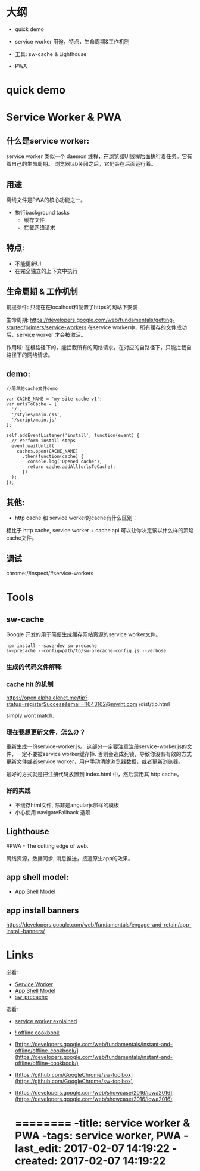# 大纲
* quick demo
* service worker
  用途，特点，生命周期&工作机制

* 工具: sw-cache & Lighthouse

* PWA



# quick demo



# Service Worker & PWA

## 什么是service worker:
service worker 类似一个 daemon 线程，在浏览器UI线程后面执行着任务。它有着自己的生命周期。
浏览器tab关闭之后，它仍会在后面运行着。



## 用途
离线文件是PWA的核心功能之一。

* 执行background tasks
  * 缓存文件
  * 拦截网络请求


## 特点:
* 不能更新UI
* 在完全独立的上下文中执行


## 生命周期 & 工作机制

前提条件:
只能在在localhost和配置了https的网站下安装

生命周期:
https://developers.google.com/web/fundamentals/getting-started/primers/service-workers
在service worker中，所有缓存的文件成功后，service worker 才会被激活。

作用域:
在根路径下的，能拦截所有的网络请求，在对应的自路径下，只能拦截自路径下的网络请求。


## demo:

    //简单的cache文件demo

    var CACHE_NAME = 'my-site-cache-v1';
    var urlsToCache = [
      '/',
      '/styles/main.css',
      '/script/main.js'
    ];

    self.addEventListener('install', function(event) {
      // Perform install steps
      event.waitUntil(
        caches.open(CACHE_NAME)
          .then(function(cache) {
            console.log('Opened cache');
            return cache.addAll(urlsToCache);
          })
      );
    });


## 其他:

* http cache 和 service worker的cache有什么区别：

相比于 http cache, service worker + cache api 可以让你决定该以什么样的策略cache文件。



## 调试 

chrome://inspect/#service-workers


# Tools
## sw-cache 
Google 开发的用于简便生成缓存网站资源的service worker文件。


    npm install --save-dev sw-precache
    sw-precache --config=path/to/sw-precache-config.js --verbose


### 生成的代码文件解释:




### cache hit 的机制

https://open.alpha.elenet.me/tip?status=registerSuccess&email=l1643162@mvrht.com
/dist/tip.html

simply wont match.



### 现在我想更新文件，怎么办？
重新生成一份service-worker.js。
这部分一定要注意注册service-worker.js的文件，一定不要被service worker缓存掉.
否则会造成死锁，导致你没有有效的方式更新文件或者service worker，用户手动清除浏览器数据，或者更新浏览器。

最好的方式就是把注册代码放置到 index.html 中，然后禁用其 http cache。


### 好的实践
* 不缓存html文件, 除非是angularjs那样的模板
* 小心使用 navigateFallback 选项



## Lighthouse






#PWA - The cutting edge of web.

离线资源，数据同步, 消息推送，接近原生app的效果。

## app shell model:
* [App Shell Model](https://developers.google.com/web/fundamentals/architecture/app-shell)


## app install banners
https://developers.google.com/web/fundamentals/engage-and-retain/app-install-banners/











### 


# Links

必看:
* [Service Worker](https://developers.google.com/web/fundamentals/getting-started/primers/service-workers)
* [App Shell Model](https://developers.google.com/web/fundamentals/architecture/app-shell)
* [sw-precache](https://github.com/GoogleChrome/sw-precache)

选看:
* [service worker explained](https://github.com/w3c/ServiceWorker/blob/master/explainer.md)
* [! offline cookbook](https://developers.google.com/web/fundamentals/instant-and-offline/offline-cookbook/#on-background-sync)
* [https://developers.google.com/web/fundamentals/instant-and-offline/offline-cookbook/](https://developers.google.com/web/fundamentals/instant-and-offline/offline-cookbook/)
* [https://github.com/GoogleChrome/sw-toolbox](https://github.com/GoogleChrome/sw-toolbox)
* [https://developers.google.com/web/showcase/2016/iowa2016](https://developers.google.com/web/showcase/2016/iowa2016)



    ========
    -title: service worker & PWA
    -tags: service worker, PWA
    -last_edit: 2017-02-07 14:19:22
    -created: 2017-02-07 14:19:22
    ========